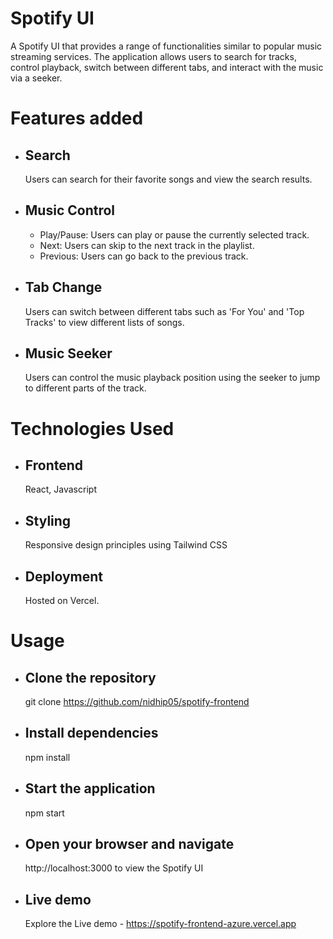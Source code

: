 # Spotify UI

A Spotify UI that provides a range of functionalities similar to popular music streaming services. The application allows users to search for tracks, control playback, switch between different tabs, and interact with the music via a seeker.


# Features added

- ## Search
  Users can search for their favorite songs and view the search results.
- ## Music Control
  - Play/Pause: Users can play or pause the currently selected track.
  - Next: Users can skip to the next track in the playlist.
  - Previous: Users can go back to the previous track.
- ## Tab Change
   Users can switch between different tabs such as 'For You' and 'Top Tracks' to view different lists of songs.
- ## Music Seeker
  Users can control the music playback position using the seeker to jump to different parts of the track.


# Technologies Used

 - ## Frontend
   React, Javascript
 - ## Styling
   Responsive design principles using Tailwind CSS
 - ## Deployment
   Hosted on Vercel.


# Usage

 - ## Clone the repository
   git clone https://github.com/nidhip05/spotify-frontend
 - ## Install dependencies
   npm install
 - ## Start the application
   npm start
 - ## Open your browser and navigate
   http://localhost:3000 to view the Spotify UI
 - ## Live demo
   Explore the Live demo - https://spotify-frontend-azure.vercel.app


   
